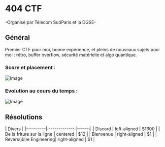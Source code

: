# 404 CTF 
-Organisé par Télécom SudParis et la DGSE-

## Général
Premier CTF pour moi, bonne expérience, et pleins de nouveaux sujets pour moi : rétro, buffer overflow, sécurité matérielle et algo quantique.
### Score et placement :
![Image](https://github.com/loquils/CTFs-WriteUps/main/404CTF/_Images/Général/position.png?ref_type=heads)
### Evolution au cours du temps :
![Image](https://github.com/loquils/CTFs-WriteUps/-/raw/main/404CTF/_Images/Général/scoretemps.png?ref_type=heads)

## Résolutions
| Divers |
|----------|:-------------:|------:|
| Discord |  left-aligned | $1600 |
| De la friture sur la ligne |    centered   |   $12 |
| Bienvenue | right-aligned |    $1 |
| Revers(ibl)e Engineering| right-aligned |    $1 |
